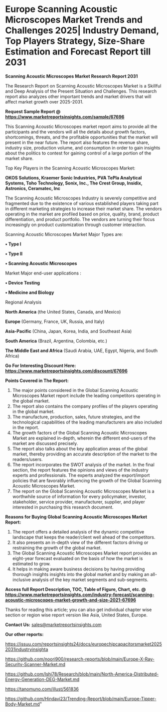 # Europe Scanning Acoustic Microscopes Market Trends and Challenges 2025| Industry Demand, Top Players Strategy, Size-Share Estimation and Forecast Report till 2031

<strong>Scanning Acoustic Microscopes Market Research Report 2031</strong>

The Research Report on Scanning Acoustic Microscopes Market is a Skillful and Deep Analysis of the Present Situation and Challenges. This research report also analyzes other important trends and market drivers that will affect market growth over 2025-2031.

<strong>Request Sample Report @ <a href=https://www.marketreportsinsights.com/sample/67696>https://www.marketreportsinsights.com/sample/67696</a></strong>

This Scanning Acoustic Microscopes market report aims to provide all the participants and the vendors will all the details about growth factors, shortcomings, threats, and the profitable opportunities that the market will present in the near future. The report also features the revenue share, industry size, production volume, and consumption in order to gain insights about the politics to contest for gaining control of a large portion of the market share.

Top Key Players in the Scanning Acoustic Microscopes Market:

<strong>OKOS Solutions, Kraemer Sonic Industries, PVA TePla Analytical Systems, Toho Technology, Sonix, Inc., The Crest Group, Insidix, Astronics, Ceramatec, Inc</strong>

The Scanning Acoustic Microscopes Industry is severely competitive and fragmented due to the existence of various established players taking part in different marketing strategies to increase their market share. The vendors operating in the market are profiled based on price, quality, brand, product differentiation, and product portfolio. The vendors are turning their focus increasingly on product customization through customer interaction.

Scanning Acoustic Microscopes Market Major Types are:

<strong>• Type I

• Type II

• Scanning Acoustic Microscopes</strong>

Market Major end-user applications :

<strong>• Device Testing

• Medicine and Biology</strong>

Regional Analysis

</u><strong><b>North America</b></strong> (the United States, Canada, and Mexico)

<strong><b>Europe </b></strong>(Germany, France, UK, Russia, and Italy)

<strong><b>Asia-Pacific</b></strong> (China, Japan, Korea, India, and Southeast Asia)

<strong><b>South America</b></strong> (Brazil, Argentina, Colombia, etc.)

<strong><b>The Middle East and Africa</b></strong> (Saudi Arabia, UAE, Egypt, Nigeria, and South Africa)

<strong>Go For Interesting Discount Here: <a href=https://www.marketreportsinsights.com/discount/67696>https://www.marketreportsinsights.com/discount/67696</a></strong>

<strong>Points Covered in The Report:</strong>
<ol>
  <li>The major points considered in the Global Scanning Acoustic Microscopes Market report include the leading competitors operating in the global market.</li>
  <li>The report also contains the company profiles of the players operating in the global market.</li>
  <li>The manufacture, production, sales, future strategies, and the technological capabilities of the leading manufacturers are also included in the report.</li>
  <li>The growth factors of the Global Scanning Acoustic Microscopes Market are explained in-depth, wherein the different end-users of the market are discussed precisely.</li>
  <li>The report also talks about the key application areas of the global market, thereby providing an accurate description of the market to the readers/users.</li>
  <li>The report incorporates the SWOT analysis of the market. In the final section, the report features the opinions and views of the industry experts and professionals. The experts analyzed the export/import policies that are favorably influencing the growth of the Global Scanning Acoustic Microscopes Market.</li>
  <li>The report on the Global Scanning Acoustic Microscopes Market is a worthwhile source of information for every policymaker, investor, stakeholder, service provider, manufacturer, supplier, and player interested in purchasing this research document.</li>
</ol>
<strong>Reasons for Buying Global Scanning Acoustic Microscopes Market Report:</strong>

<ol>
  <li>The report offers a detailed analysis of the dynamic competitive landscape that keeps the reader/client well ahead of the competitors.</li>
  <li>It also presents an in-depth view of the different factors driving or restraining the growth of the global market.</li>
  <li>The Global Scanning Acoustic Microscopes Market report provides an eight-year forecast evaluated on the basis of how the market is estimated to grow.</li>
  <li>It helps in making aware business decisions by having providing thorough insights insights into the global market and by making an all-inclusive analysis of the key market segments and sub-segments.</li>
</ol>
<strong>Access full Report Description, TOC, Table of Figure, Chart, etc. @ <a href=https://www.marketreportsinsights.com/industry-forecast/scanning-acoustic-microscopes-market-growth-and-size-2021-67696>https://www.marketreportsinsights.com/industry-forecast/scanning-acoustic-microscopes-market-growth-and-size-2021-67696</a></strong>


Thanks for reading this article; you can also get individual chapter wise section or region wise report version like Asia, United States, Europe.

<strong>Contact Us:</strong>
sales@marketreportsinsights.com

<strong>Our other reports:</strong>

<a href=https://issuu.com/reportsinsights24/docs/europechipcapacitorsmarket20252031industryinsighta>https://issuu.com/reportsinsights24/docs/europechipcapacitorsmarket20252031industryinsighta</a>

<a href=https://github.com/noori900/research-reports/blob/main/Europe-X-Ray-Security-Scanner-Market.md>https://github.com/noori900/research-reports/blob/main/Europe-X-Ray-Security-Scanner-Market.md</a>

<a href=https://github.com/Ishi78/Research/blob/main/North-America-Distributed-Energy-Generation-DEG-Market.md>https://github.com/Ishi78/Research/blob/main/North-America-Distributed-Energy-Generation-DEG-Market.md</a>

<a href=https://tanomuno.com/illust/561836>https://tanomuno.com/illust/561836</a>

<a href=https://github.com/Hindavi23/Trending-Report/blob/main/Europe-Tipper-Body-Market.md>https://github.com/Hindavi23/Trending-Report/blob/main/Europe-Tipper-Body-Market.md</a>"
